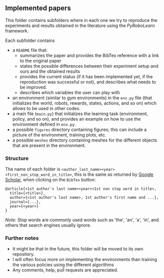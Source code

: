 ## Implemented papers

This folder contains subfolders where in each one we try to reproduce the experiments and results obtained in the 
literature using the *PyRoboLearn* framework.

Each subfolder contains 
- a `README` file that:
    - summarizes the paper and provides the BibTex reference with a link to the original paper
    - states the possible differences between their experiment setup and ours and the obtained results
    - provides the current status (if it has been implemented yet, if the reproduction was successful or not), and 
    describes what needs to be improved.
    - describes which variables the user can play with
- an environment (similar to gym environments) in the `env.py` file (that initializes the world, robots, rewards, 
states, actions, and so on) which allows to be used in other codes.
- a main file (`main.py`) that initializes the learning task (environment, policy, and so on), and provides an 
example on how to use the environment defined in `env.py`.
- a possible `figures` directory containing figures; this can include a picture of the environment, training plots, 
etc.
- a possible `meshes` directory containing meshes for the different objects that are present in the environment.


### Structure

The name of each folder is `<author_last_name><year><first_non_stop_word_in_title>`, this is the same as returned by 
[Google Scholar](https://scholar.google.com/), when clicking on the `BibTex` button:

```
@article{<1st author's last name><year><1st non stop word in title>,
  title={<title>},
  author={<1st author's last name>, 1st author's first name and ...},
  journal={...},
  year={<year>}
}
```

*Note*: Stop words are commonly used words such as 'the', 'an', 'a', 'in', and others that search engines usually 
ignore.


### Further notes

- It might be that in the future, this folder will be moved to its own repository.
- I will often focus more on implementing the environments than training the various policies using the different 
algorithms
- Any comments, help, pull requests are appreciated. 
